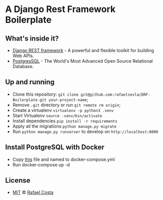 # A Django Rest Framework Boilerplate

## What's inside it?

- [Django REST framework](https://www.django-rest-framework.org/) - A powerful and flexible toolkit for building Web APIs.
- [PostgresSQL](https://www.postgresql.org/) - The World's Most Advanced Open Source Relational Database.

## Up and running

- Clone this repository: `git clone git@github.com:rafaelsevla/DRF-Boilerplate.git your-project-name`;
- Remove `.git` directory or run `git remote rm origin`;
- Create a virtualenv `virtualenv -p python3 .venv`
- Start Virtualenv `source .venv/bin/activate`
- Install dependencies `pip install -r requirements`
- Apply all the migrations `python manage.py migrate`
- Run `python manage.py runserver` to develop on `http://localhost:8000`

## Install PostgreSQL with Docker

- Copy [this](https://github.com/rafaelsevla/docker-compose-files/blob/master/postgres.yml) file and named to docker-compose.yml
- Run docker-compose up -d

## License

- [MIT](https://github.com/rafaelsevla/lemons-app/blob/master/LICENSE) © [Rafael Costa](https://github.com/rafaelsevla)
